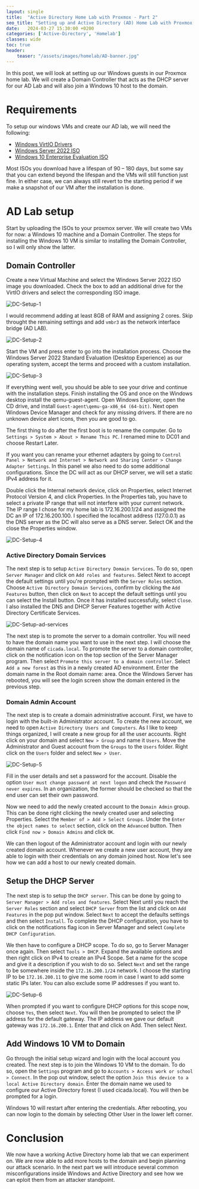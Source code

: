 ```yaml
---
layout: single
title:  "Active Directory Home Lab with Proxmox - Part 2"
seo_title: "Setting up and Active Directory (AD) Home Lab with Proxmox VE Part 2"
date:   2024-03-27 15:30:00 +0200
categories: ['Active-Directory', 'Homelab']
classes: wide
toc: true
header:
    teaser: "/assets/images/homelab/AD-banner.jpg"
---
```

In this post, we will look at setting up our Windows guests in our Proxmox home lab. We will create a Domain Controller that acts as the DHCP server for our AD Lab and will also join a Windows 10 host to the domain.

# Requirements
To setup our windows VMs and create our AD lab, we will need the following:
- [Windows VirtIO Drivers](https://pve.proxmox.com/wiki/Windows_VirtIO_Drivers)
- [Windows Server 2022 ISO](https://www.microsoft.com/en-us/evalcenter/evaluate-windows-server-2022)
- [Windows 10 Enterprise Evaluation ISO](https://www.microsoft.com/en-us/evalcenter/evaluate-windows-10-enterprise)

Most ISOs you download have a lifespan of 90 – 180 days, but some say that you can extend beyond the lifespan and the VMs will still function just fine. In either case, we can always still revert to the starting period if we make a snapshot of our VM after the installation is done.

# AD Lab setup
Start by uploading the ISOs to your proxmox server. We will create two VMs for now: a Windows 10 machine and a Domain Controller. The steps for installing the Windows 10 VM is similar to installing the Domain Controller, so I will only show the latter.

## Domain Controller
Create a new Virtual Machine and select the Windows Server 2022 ISO image you downloaded. Check the box to add an additional drive for the VirtIO drivers and select the corresponding ISO image.

![DC-Setup-1](../assets/images/homelab/DC-setup.png)

I would recommend adding at least 8GB of RAM and assigning 2 cores. Skip throught the remaining settings and add `vmbr3` as the network interface bridge (AD LAB).

![DC-Setup-2](../assets/images/homelab/DC-setup-2.png)

Start the VM and press enter to go into the installation process. Choose the Windows Server 2022 Standard Evaluation (Desktop Experience) as our operating system, accept the terms and proceed with a custom installation.

![DC-Setup-3](../assets/images/homelab/DC-setup-3.png)

If everything went well, you should be able to see your drive and continue with the installation steps. Finish installing the OS and once on the Windows desktop install the qemu-guest-agent. Open Windows Explorer, open the CD drive, and install `Guest-agent\qemu-ga-x86_64 (64-bit)`. Next open Windows Device Manager and check for any missing drivers. If there are no unknown device alert icons, then you are good to go.

The first thing to do after the first boot is to rename the computer. Go to `Settings > System > About > Rename This PC`. I renamed mine to DC01 and choose Restart Later.

If you want you can rename your ethernet adapters by going to `Control Panel > Network and Internet > Network and Sharing Center > Change Adapter Settings`. In this panel we also need to do some additional configurations. Since the DC will act as our DHCP server, we will set a static IPv4 address for it.

Double click the Internal network device, click on Properties, select Internet Protocol Version 4, and click Properties. In the Properties tab, you have to select a private IP range that will not interfere with your current network. The IP range I chose for my home lab is 172.16.200.1/24 and assigned the DC an IP of 172.16.200.100. I specified the localhost address (127.0.0.1) as the DNS server as the DC will also serve as a DNS server. Select OK and the close the Properties window.

![DC-Setup-4](../assets/images/homelab/DC-setup-4.png)

### Active Directory Domain Services
The next step is to setup `Active Directory Domain Services`. To do so, open `Server Manager` and click on `Add roles and features`. Select Next to accept the default settings until you're prompted with the `Server Roles` section. Choose `Active Directory Domain Services`, confirm by clicking the `Add Features` button, then click on `Next` to accept the default settings until you can select the Install button. Once it has installed successfully, select `Close`. I also installed the DNS and DHCP Server Features together with Active Directory Certificate Services.

![DC-Setup-ad-services](../assets/images/homelab/DC-setup-ad-services.gif)

The next step is to promote the server to a domain controller. You will need to have the domain name you want to use in the next step. I will choose the domain name of `cicada.local`. To promote the server to a domain controller, click on the notification icon on the top section of the Server Manager program. Then select `Promote this server to a domain controller`. Select `Add a new forest` as this in a newly created AD environment. Enter the domain name in the Root domain name: area. Once the Windows Server has rebooted, you will see the login screen show the domain entered in the previous step.

### Domain Admin Account
The next step is to create a domain administrative account. First, we have to login with the built-in Administrator account. To create the new account, we need to open `Active Directory Users and Computers`. As I like to keep things organized, I will create a new group for all the user accounts. Right click on your domain and select `New > Group` and name it `Users`. Move the Administrator and Guest account from the `Groups` to the `Users` folder. Right click on the `Users` folder and select `New > User`.

![DC-Setup-5](../assets/images/homelab/DC-setup-5.png)

Fill in the user details and set a password for the account. Disable the option `User must change password at next logon` and check the `Password never expires`. In an organization, the former should be checked so that the end user can set their own password.

Now we need to add the newly created account to the `Domain Admin` group. This can be done right clicking the newly created user and selecting Properties. Select the `Member of > Add > Select Groups`. Under the `Enter the object names to select` section, click on the `Advanced` button. Then click `Find now > Domain Admins` and click `OK`.

We can then logout of the Administrator account and login with our newly created domain account. Whenever we create a new user account, they are able to login with their credentials on any domain joined host. Now let's see how we can add a host to our newly created domain.

## Setup the DHCP Server
The next step is to setup the `DHCP server`. This can be done by going to `Server Manager > Add roles and features`. Select Next until you reach the `Server Roles` section and select `DHCP Server` from the list and click on `Add Features` in the pop put window. Select `Next` to accept the defaults settings and then select `Install`. To complete the DHCP configuration, you have to click on the notifications flag icon in Server Manager and select `Complete DHCP Configuration`. 

We then have to configure a DHCP scope. To do so, go to Server Manager once again. Then select `Tools > DHCP`. Expand the available options and then right click on IPv4 to create an IPv4 Scope. Set a name for the scope and give it a description if you wish to do so. Select `Next` and set the range to be somewhere inside the `172.16.200.1/24` network. I choose the starting IP to be `172.16.200.11` to give me some room in case I want to add some static IPs later. You can also exclude some IP addresses if you want to.

![DC-Setup-6](../assets/images/homelab/DC-setup-6.png)

When prompted if you want to configure DHCP options for this scope now, choose `Yes`, then select `Next`. You will then be prompted to select the IP address for the default gateway. The IP address we gave our default gateway was `172.16.200.1`. Enter that and click on Add. Then select Next.

## Add Windows 10 VM to Domain
Go through the initial setup wizard and login with the local account you created. The next step is to join the Windows 10 VM to the domain. To do so, open the `Settings` program and go to `Accounts > Access work or school > Connect`. In the pop out window, select the option `Join this device to a local Active Directory domain`. Enter the domain name we used to configure our Active Directory forest (I used cicada.local). You will then be prompted for a login.

Windows 10 will restart after entering the credentials. After rebooting, you can now login to the domain by selecting Other User in the lower left corner.

# Conclusion
We now have a working Active Directory home lab that we can experiment on. We are now able to add more hosts to the domain and begin planning our attack scenario. In the next part we will introduce several common misconfigurations inside Windows and Active Directory and see how we can eploit them from an attacker standpoint.